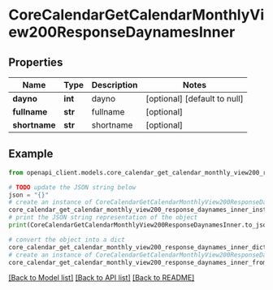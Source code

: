 # CoreCalendarGetCalendarMonthlyView200ResponseDaynamesInner


## Properties

Name | Type | Description | Notes
------------ | ------------- | ------------- | -------------
**dayno** | **int** | dayno | [optional] [default to null]
**fullname** | **str** | fullname | [optional] 
**shortname** | **str** | shortname | [optional] 

## Example

```python
from openapi_client.models.core_calendar_get_calendar_monthly_view200_response_daynames_inner import CoreCalendarGetCalendarMonthlyView200ResponseDaynamesInner

# TODO update the JSON string below
json = "{}"
# create an instance of CoreCalendarGetCalendarMonthlyView200ResponseDaynamesInner from a JSON string
core_calendar_get_calendar_monthly_view200_response_daynames_inner_instance = CoreCalendarGetCalendarMonthlyView200ResponseDaynamesInner.from_json(json)
# print the JSON string representation of the object
print(CoreCalendarGetCalendarMonthlyView200ResponseDaynamesInner.to_json())

# convert the object into a dict
core_calendar_get_calendar_monthly_view200_response_daynames_inner_dict = core_calendar_get_calendar_monthly_view200_response_daynames_inner_instance.to_dict()
# create an instance of CoreCalendarGetCalendarMonthlyView200ResponseDaynamesInner from a dict
core_calendar_get_calendar_monthly_view200_response_daynames_inner_from_dict = CoreCalendarGetCalendarMonthlyView200ResponseDaynamesInner.from_dict(core_calendar_get_calendar_monthly_view200_response_daynames_inner_dict)
```
[[Back to Model list]](../README.md#documentation-for-models) [[Back to API list]](../README.md#documentation-for-api-endpoints) [[Back to README]](../README.md)


